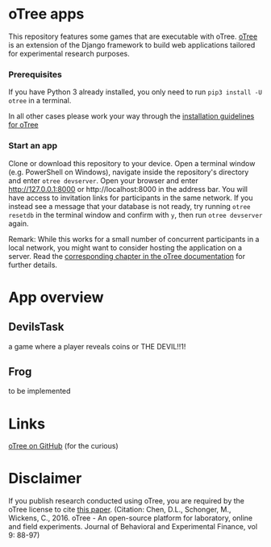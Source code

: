 # oTree apps
This repository features some games that are executable with oTree. [oTree](http://www.otree.org) is an extension of the Django framework to build web applications tailored for experimental research purposes.

### Prerequisites
If you have Python 3 already installed, you only need to run `pip3 install -U otree` in a terminal.

In all other cases please work your way through the [installation guidelines for oTree](https://otree.readthedocs.io/en/latest/install.html)

### Start an app
Clone or download this repository to your device. Open a terminal window (e.g. PowerShell on Windows), navigate inside the repository's directory and enter `otree devserver`. Open your browser and enter http://127.0.0.1:8000 or http://localhost:8000 in the address bar. You will have access to invitation links for participants in the same network. If you instead see a message that your database is not ready, try running `otree resetdb` in the terminal window and confirm with `y`, then run `otree devserver` again.

Remark: While this works for a small number of concurrent participants in a local network, you might want to consider hosting the application on a server. Read the [corresponding chapter in the oTree documentation](https://otree.readthedocs.io/en/latest/server/intro.html) for further details.

# App overview

## DevilsTask
a game where a player reveals coins or THE DEVIL!!1!
## Frog
to be implemented

# Links
[oTree on GitHub](https://github.com/oTree-org) (for the curious)

# Disclaimer
If you publish research conducted using oTree, you are required by the oTree license to cite [this paper](http://dx.doi.org/10.1016/j.jbef.2015.12.001). (Citation: Chen, D.L., Schonger, M., Wickens, C., 2016. oTree - An open-source platform for laboratory, online and field experiments. Journal of Behavioral and Experimental Finance, vol 9: 88-97)
